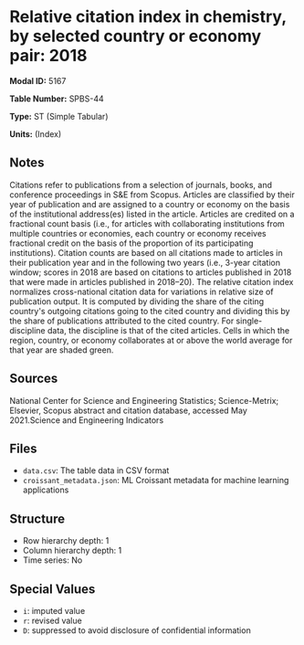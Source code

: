 # Relative citation index in chemistry, by selected country or economy pair: 2018

**Modal ID:** 5167

**Table Number:** SPBS-44

**Type:** ST (Simple Tabular)

**Units:** (Index)

## Notes

Citations refer to publications from a selection of journals, books, and conference proceedings in S&E from Scopus. Articles are classified by their year of publication and are assigned to a country or economy on the basis of the institutional address(es) listed in the article. Articles are credited on a fractional count basis (i.e., for articles with collaborating institutions from multiple countries or economies, each country or economy receives fractional credit on the basis of the proportion of its participating institutions). Citation counts are based on all citations made to articles in their publication year and in the following two years (i.e., 3-year citation window; scores in 2018 are based on citations to articles published in 2018 that were made in articles published in 2018–20). The relative citation index normalizes cross-national citation data for variations in relative size of publication output. It is computed by dividing the share of the citing country's outgoing citations going to the cited country and dividing this by the share of publications attributed to the cited country. For single-discipline data, the discipline is that of the cited articles. Cells in which the region, country, or economy collaborates at or above the world average for that year are shaded green.

## Sources

National Center for Science and Engineering Statistics; Science-Metrix; Elsevier, Scopus abstract and citation database, accessed May 2021.Science and Engineering Indicators

## Files

- `data.csv`: The table data in CSV format
- `croissant_metadata.json`: ML Croissant metadata for machine learning applications

## Structure

- Row hierarchy depth: 1
- Column hierarchy depth: 1
- Time series: No

## Special Values

- `i`: imputed value
- `r`: revised value
- `D`: suppressed to avoid disclosure of confidential information
